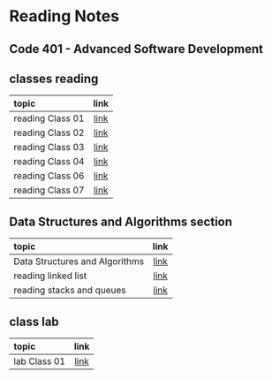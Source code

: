 # Reading Notes

## Code 401 - Advanced Software Development

## classes reading

| topic       | link 
| :---        |    :----:  
| reading Class 01 | [link](./class01.md)
| reading Class 02 | [link](./class02.md)
| reading Class 03 | [link](./class03.md)
| reading Class 04 | [link](./class04.md)
| reading Class 06 | [link](./class06.md)
| reading Class 07 | [link](./class07.md)

## Data Structures and Algorithms section

| topic       | link 
| :---        |    :----:  
| Data Structures and Algorithms | [link](./Data%20Structures%20and%20Algorithms.md)
| reading linked list | [link](linked%20list.md)
| reading stacks and queues | [link](./class07.md)

## class lab

| topic       | link 
| :---        |    :----:  
| lab Class 01 | [link](https://github.com/Ahmad-Alanati/snakes-cafe)

